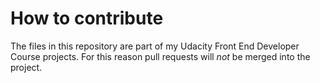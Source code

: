# How to contribute

The files in this repository are part of my Udacity Front End Developer Course projects. For this reason pull requests will _not_ be merged into the project.
